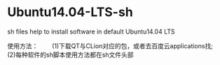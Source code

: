 # Ubuntu14.04-LTS-sh
sh files help to install software in default Ubuntu14.04 LTS

使用方法：
&emsp;&emsp;(1)下载QT与CLion对应的包，或者去百度云applications找;
&emsp;&emsp;(2)每种软件的sh脚本使用方法都在sh文件头部